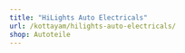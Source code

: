 ```yaml
---
title: "HiLights Auto Electricals"
url: /kottayam/hilights-auto-electricals/
shop: Autoteile
---
```

